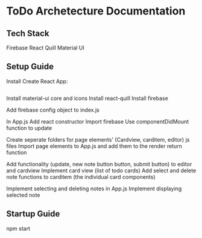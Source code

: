 # ToDo Archetecture Documentation

## Tech Stack

Firebase
React Quill
Material UI

## Setup Guide
Install Create React App:
```npx create-react-app my-app
```
Install material-ui core and icons
Install react-quill
Install firebase

Add firebase config object to index.js

In App.js
Add react constructor
Import firebase
Use componentDidMount function to update

Create seperate folders for page elements' (Cardview, carditem, editor) js files
Import page elements to App.js and add them to the render return function

Add functionality (update, new note button button, submit button) to editor and cardview
Implement card view (list of todo cards)
Add select and delete note functions to carditem (the individual card components)

Implement selecting and deleting notes in App.js
Implement displaying selected note

## Startup Guide
npm start
